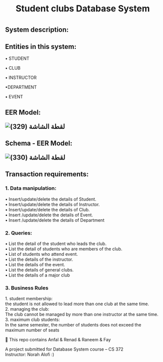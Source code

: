 <h1 align="center">Student clubs Database System <h1>
<h2>System description:
<p>
  
</p></h2>
<h2>Entities in this system:</h2>
<p>• STUDENT

• CLUB

• INSTRUCTOR

•DEPARTMENT

• EVENT

</p>

<h2>EER Model:


![‏‏لقطة الشاشة (329)](https://github.com/Anfal-AQ/Student-clubs-Database-System/assets/109897081/b99d2299-830c-49a5-a0ce-11eaded9b115)


</h2>

<h2>Schema - EER Model:


![‏‏لقطة الشاشة (330)](https://github.com/Anfal-AQ/Student-clubs-Database-System/assets/109897081/1b0e74c8-d6c6-4b6c-8bfe-10fe51ec9a2d)


</h2>

<h2>  Transaction requirements: 
<p> <h3>1. Data manipulation:</h3>
• Insert/update/delete the details of Student.<br>
• Insert/update/delete the details of Instructor.<br>
• Insert/update/delete the details of Club.<br>
• Insert /update/delete the details of Event.<br>
• Insert /update/delete the details of Department
<h3> 2. Queries:</h3>
• List the detail of the student who leads the club.<br>
• List the detail of students who are members of the club.<br>
• List of students who attend event.<br>
• List the details of the instructor.<br>
• List the details of the event. <br>
• List the details of general clubs.<br>
• List the details of a major club
<h3> 3. Business Rules</h3>
1. student membership:<br>
the student is not allowed to lead more than one club at the same time.<br>
2. managing the club:<br>
The club cannot be managed by more than one instructor at the same time.<br>
3. maximum club students:<br>
In the same semester, the number of students does not exceed the maximum number of 
seats
</p></h2>

<p> 💁 This repo contains Anfal & Renad & Raneem & Fay </p>
A project submitted for Database System course – CS 372
<br>
Instructor: Norah Alofi :)
